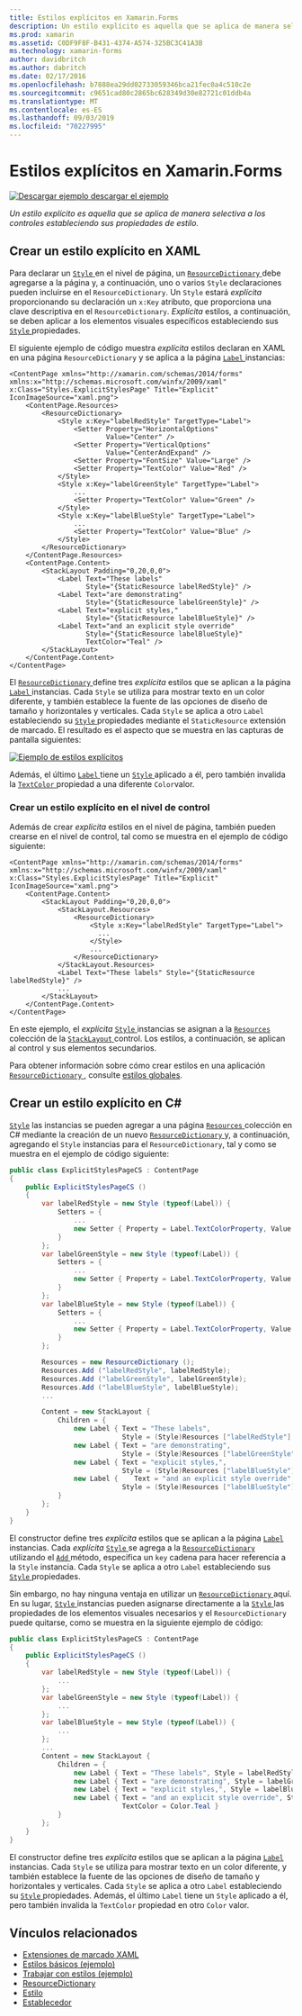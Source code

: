 ```yaml
---
title: Estilos explícitos en Xamarin.Forms
description: Un estilo explícito es aquella que se aplica de manera selectiva a los controles estableciendo sus propiedades de estilo. En este artículo se explica cómo consumir estilos explícitos en una aplicación de Xamarin.Forms.
ms.prod: xamarin
ms.assetid: C0DF9F8F-B431-4374-A574-325BC3C41A3B
ms.technology: xamarin-forms
author: davidbritch
ms.author: dabritch
ms.date: 02/17/2016
ms.openlocfilehash: b7888ea29dd02733059346bca21fec0a4c510c2e
ms.sourcegitcommit: c9651cad80c2865bc628349d30e82721c01ddb4a
ms.translationtype: MT
ms.contentlocale: es-ES
ms.lasthandoff: 09/03/2019
ms.locfileid: "70227995"
---
```

# <a name="explicit-styles-in-xamarinforms"></a>Estilos explícitos en Xamarin.Forms

[![Descargar ejemplo](~/media/shared/download.png) descargar el ejemplo](https://docs.microsoft.com/samples/xamarin/xamarin-forms-samples/userinterface-styles-basicstyles)

_Un estilo explícito es aquella que se aplica de manera selectiva a los controles estableciendo sus propiedades de estilo._

## <a name="create-an-explicit-style-in-xaml"></a>Crear un estilo explícito en XAML

Para declarar un [ `Style` ](xref:Xamarin.Forms.Style) en el nivel de página, un [ `ResourceDictionary` ](xref:Xamarin.Forms.ResourceDictionary) debe agregarse a la página y, a continuación, uno o varios `Style` declaraciones pueden incluirse en el `ResourceDictionary`. Un `Style` estará *explícita* proporcionando su declaración un `x:Key` atributo, que proporciona una clave descriptiva en el `ResourceDictionary`. *Explícita* estilos, a continuación, se deben aplicar a los elementos visuales específicos estableciendo sus [ `Style` ](xref:Xamarin.Forms.NavigableElement.Style) propiedades.

El siguiente ejemplo de código muestra *explícita* estilos declaran en XAML en una página `ResourceDictionary` y se aplica a la página [ `Label` ](xref:Xamarin.Forms.Label) instancias:

```xaml
<ContentPage xmlns="http://xamarin.com/schemas/2014/forms" xmlns:x="http://schemas.microsoft.com/winfx/2009/xaml" x:Class="Styles.ExplicitStylesPage" Title="Explicit" IconImageSource="xaml.png">
    <ContentPage.Resources>
        <ResourceDictionary>
            <Style x:Key="labelRedStyle" TargetType="Label">
                <Setter Property="HorizontalOptions"
                        Value="Center" />
                <Setter Property="VerticalOptions"
                        Value="CenterAndExpand" />
                <Setter Property="FontSize" Value="Large" />
                <Setter Property="TextColor" Value="Red" />
            </Style>
            <Style x:Key="labelGreenStyle" TargetType="Label">
                ...
                <Setter Property="TextColor" Value="Green" />
            </Style>
            <Style x:Key="labelBlueStyle" TargetType="Label">
                ...
                <Setter Property="TextColor" Value="Blue" />
            </Style>
        </ResourceDictionary>
    </ContentPage.Resources>
    <ContentPage.Content>
        <StackLayout Padding="0,20,0,0">
            <Label Text="These labels"
                   Style="{StaticResource labelRedStyle}" />
            <Label Text="are demonstrating"
                   Style="{StaticResource labelGreenStyle}" />
            <Label Text="explicit styles,"
                   Style="{StaticResource labelBlueStyle}" />
            <Label Text="and an explicit style override"
                   Style="{StaticResource labelBlueStyle}"
                   TextColor="Teal" />
        </StackLayout>
    </ContentPage.Content>
</ContentPage>
```

El [ `ResourceDictionary` ](xref:Xamarin.Forms.ResourceDictionary) define tres *explícita* estilos que se aplican a la página [ `Label` ](xref:Xamarin.Forms.Label) instancias. Cada `Style` se utiliza para mostrar texto en un color diferente, y también establece la fuente de las opciones de diseño de tamaño y horizontales y verticales. Cada `Style` se aplica a otro `Label` estableciendo su [ `Style` ](xref:Xamarin.Forms.NavigableElement.Style) propiedades mediante el `StaticResource` extensión de marcado. El resultado es el aspecto que se muestra en las capturas de pantalla siguientes:

[![Ejemplo de estilos explícitos](explicit-images/explicit-styles.png)](explicit-images/explicit-styles-large.png#lightbox)

Además, el último [ `Label` ](xref:Xamarin.Forms.Label) tiene un [ `Style` ](xref:Xamarin.Forms.Style) aplicado a él, pero también invalida la [ `TextColor` ](xref:Xamarin.Forms.Label.TextColor) propiedad a una diferente `Color`valor.

### <a name="create-an-explicit-style-at-the-control-level"></a>Crear un estilo explícito en el nivel de control

Además de crear *explícita* estilos en el nivel de página, también pueden crearse en el nivel de control, tal como se muestra en el ejemplo de código siguiente:

```xaml
<ContentPage xmlns="http://xamarin.com/schemas/2014/forms" xmlns:x="http://schemas.microsoft.com/winfx/2009/xaml" x:Class="Styles.ExplicitStylesPage" Title="Explicit" IconImageSource="xaml.png">
    <ContentPage.Content>
        <StackLayout Padding="0,20,0,0">
            <StackLayout.Resources>
                <ResourceDictionary>
                    <Style x:Key="labelRedStyle" TargetType="Label">
                      ...
                    </Style>
                    ...
                </ResourceDictionary>
            </StackLayout.Resources>
            <Label Text="These labels" Style="{StaticResource labelRedStyle}" />
            ...
        </StackLayout>
    </ContentPage.Content>
</ContentPage>
```

En este ejemplo, el *explícita* [ `Style` ](xref:Xamarin.Forms.Style) instancias se asignan a la [ `Resources` ](xref:Xamarin.Forms.VisualElement.Resources) colección de la [ `StackLayout` ](xref:Xamarin.Forms.StackLayout) control. Los estilos, a continuación, se aplican al control y sus elementos secundarios.

Para obtener información sobre cómo crear estilos en una aplicación [ `ResourceDictionary` ](xref:Xamarin.Forms.ResourceDictionary), consulte [estilos globales](~/xamarin-forms/user-interface/styles/application.md).

## <a name="create-an-explicit-style-in-c35"></a>Crear un estilo explícito en C&#35;

[`Style`](xref:Xamarin.Forms.Style) las instancias se pueden agregar a una página [ `Resources` ](xref:Xamarin.Forms.VisualElement.Resources) colección en C# mediante la creación de un nuevo [ `ResourceDictionary` ](xref:Xamarin.Forms.ResourceDictionary)y, a continuación, agregando el `Style` instancias para el `ResourceDictionary`, tal y como se muestra en el ejemplo de código siguiente:

```csharp
public class ExplicitStylesPageCS : ContentPage
{
    public ExplicitStylesPageCS ()
    {
        var labelRedStyle = new Style (typeof(Label)) {
            Setters = {
                ...
                new Setter { Property = Label.TextColorProperty, Value = Color.Red    }
            }
        };
        var labelGreenStyle = new Style (typeof(Label)) {
            Setters = {
                ...
                new Setter { Property = Label.TextColorProperty, Value = Color.Green }
            }
        };
        var labelBlueStyle = new Style (typeof(Label)) {
            Setters = {
                ...
                new Setter { Property = Label.TextColorProperty, Value = Color.Blue }
            }
        };

        Resources = new ResourceDictionary ();
        Resources.Add ("labelRedStyle", labelRedStyle);
        Resources.Add ("labelGreenStyle", labelGreenStyle);
        Resources.Add ("labelBlueStyle", labelBlueStyle);
        ...

        Content = new StackLayout {
            Children = {
                new Label { Text = "These labels",
                            Style = (Style)Resources ["labelRedStyle"] },
                new Label { Text = "are demonstrating",
                            Style = (Style)Resources ["labelGreenStyle"] },
                new Label { Text = "explicit styles,",
                            Style = (Style)Resources ["labelBlueStyle"] },
                new Label {    Text = "and an explicit style override",
                            Style = (Style)Resources ["labelBlueStyle"], TextColor = Color.Teal }
            }
        };
    }
}
```

El constructor define tres *explícita* estilos que se aplican a la página [ `Label` ](xref:Xamarin.Forms.Label) instancias. Cada *explícita* [ `Style` ](xref:Xamarin.Forms.Style) se agrega a la [ `ResourceDictionary` ](xref:Xamarin.Forms.ResourceDictionary) utilizando el [ `Add` ](xref:Xamarin.Forms.ResourceDictionary.Add(System.String,System.Object)) método, especifica un `key` cadena para hacer referencia a la `Style` instancia. Cada `Style` se aplica a otro `Label` estableciendo sus [ `Style` ](xref:Xamarin.Forms.NavigableElement.Style) propiedades.

Sin embargo, no hay ninguna ventaja en utilizar un [ `ResourceDictionary` ](xref:Xamarin.Forms.ResourceDictionary) aquí. En su lugar, [ `Style` ](xref:Xamarin.Forms.Style) instancias pueden asignarse directamente a la [ `Style` ](xref:Xamarin.Forms.NavigableElement.Style) las propiedades de los elementos visuales necesarios y el `ResourceDictionary` puede quitarse, como se muestra en la siguiente ejemplo de código:

```csharp
public class ExplicitStylesPageCS : ContentPage
{
    public ExplicitStylesPageCS ()
    {
        var labelRedStyle = new Style (typeof(Label)) {
            ...
        };
        var labelGreenStyle = new Style (typeof(Label)) {
            ...
        };
        var labelBlueStyle = new Style (typeof(Label)) {
            ...
        };
        ...
        Content = new StackLayout {
            Children = {
                new Label { Text = "These labels", Style = labelRedStyle },
                new Label { Text = "are demonstrating", Style = labelGreenStyle },
                new Label { Text = "explicit styles,", Style = labelBlueStyle },
                new Label { Text = "and an explicit style override", Style = labelBlueStyle,
                            TextColor = Color.Teal }
            }
        };
    }
}
```

El constructor define tres *explícita* estilos que se aplican a la página [ `Label` ](xref:Xamarin.Forms.Label) instancias. Cada `Style` se utiliza para mostrar texto en un color diferente, y también establece la fuente de las opciones de diseño de tamaño y horizontales y verticales. Cada `Style` se aplica a otro `Label` estableciendo su [ `Style` ](xref:Xamarin.Forms.NavigableElement.Style) propiedades. Además, el último `Label` tiene un `Style` aplicado a él, pero también invalida la `TextColor` propiedad en otro `Color` valor.

## <a name="related-links"></a>Vínculos relacionados

- [Extensiones de marcado XAML](~/xamarin-forms/xaml/xaml-basics/xaml-markup-extensions.md)
- [Estilos básicos (ejemplo)](https://docs.microsoft.com/samples/xamarin/xamarin-forms-samples/userinterface-styles-basicstyles)
- [Trabajar con estilos (ejemplo)](https://docs.microsoft.com/samples/xamarin/xamarin-forms-samples/workingwithstyles)
- [ResourceDictionary](xref:Xamarin.Forms.ResourceDictionary)
- [Estilo](xref:Xamarin.Forms.Style)
- [Establecedor](xref:Xamarin.Forms.Setter)
